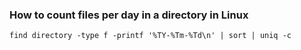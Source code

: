 ### How to count files per day in a directory in Linux

`find directory -type f -printf '%TY-%Tm-%Td\n' | sort | uniq -c`